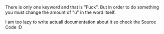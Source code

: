 There is only one keyword and that is "Fuck".
But in order to do something you must change the amount of "u" in the word itself.

I am too lazy to write actuall documentation about it so check the Source Code :D
